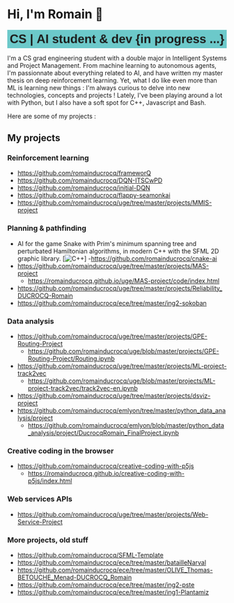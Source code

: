 # Hi, I'm Romain :wave:

<img src="https://raw.githubusercontent.com/romainducrocq/romainducrocq/master/header.png" alt="header" style="display:block;margin-left:auto;margin-right:auto;">

I'm a CS grad engineering student with a double major in Intelligent Systems and Project Management. 
From machine learning to autonomous agents, I'm passionnate about everything related to AI, and have written my master thesis on deep reinforcement learning. 
Yet, what I do like even more than ML is learning new things : I'm always curious to delve into new technologies, concepts and projects !
Lately, I've been playing around a lot with Python, but I also have a soft spot for C++, Javascript and Bash.  
  
Here are some of my projects :

## My projects

### Reinforcement learning
- https://github.com/romainducrocq/frameworQ
- https://github.com/romainducrocq/DQN-ITSCwPD
- https://github.com/romainducrocq/initial-DQN
- https://github.com/romainducrocq/flappy-seamonkai
- https://github.com/romainducrocq/uge/tree/master/projects/MMIS-project

### Planning & pathfinding
- AI for the game Snake with Prim's minimum spanning tree and perturbated Hamiltonian algorithms, in modern C++ with the SFML 2D graphic library. [![C++]( 	https://img.shields.io/badge/C%2B%2B-00599C?style=for-the-badge&logo=c%2B%2B&logoColor=white)]
    -https://github.com/romainducrocq/cnake-ai
- https://github.com/romainducrocq/uge/tree/master/projects/MAS-project
    - https://romainducrocq.github.io/uge/MAS-project/code/index.html
- https://github.com/romainducrocq/uge/tree/master/projects/Reliability_DUCROCQ-Romain
- https://github.com/romainducrocq/ece/tree/master/ing2-sokoban

### Data analysis
- https://github.com/romainducrocq/uge/tree/master/projects/GPE-Routing-Project
    - https://github.com/romainducrocq/uge/blob/master/projects/GPE-Routing-Project/Routing.ipynb
- https://github.com/romainducrocq/uge/tree/master/projects/ML-project-track2vec
    - https://github.com/romainducrocq/uge/blob/master/projects/ML-project-track2vec/track2vec-en.ipynb
- https://github.com/romainducrocq/uge/tree/master/projects/dsviz-project
- https://github.com/romainducrocq/emlyon/tree/master/python_data_analysis/project
    - https://github.com/romainducrocq/emlyon/blob/master/python_data_analysis/project/DucrocqRomain_FinalProject.ipynb

### Creative coding in the browser
- https://github.com/romainducrocq/creative-coding-with-p5js
    - https://romainducrocq.github.io/creative-coding-with-p5js/index.html

### Web services APIs 
- https://github.com/romainducrocq/uge/tree/master/projects/Web-Service-Project

### More projects, old stuff
- https://github.com/romainducrocq/SFML-Template
- https://github.com/romainducrocq/ece/tree/master/batailleNarval
- https://github.com/romainducrocq/ece/tree/master/OLIVE_Thomas-BETOUCHE_Menad-DUCROCQ_Romain
- https://github.com/romainducrocq/ece/tree/master/ing2-pste
- https://github.com/romainducrocq/ece/tree/master/ing1-Plantamiz

